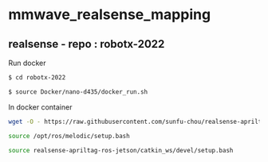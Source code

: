 # mmwave_realsense_mapping
## realsense - repo : robotx-2022
Run docker
```bash
$ cd robotx-2022
```
```bash
$ source Docker/nano-d435/docker_run.sh
```
In docker container
```bash
wget -O - https://raw.githubusercontent.com/sunfu-chou/realsense-apriltag-ros-jetson/master/rs_at.bash | bash
```
```bash
source /opt/ros/melodic/setup.bash
```
```bash
source realsense-apriltag-ros-jetson/catkin_ws/devel/setup.bash
```
